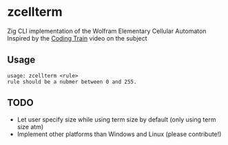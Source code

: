# zcellterm
Zig CLI implementation of the Wolfram Elementary Cellular Automaton
Inspired by the [Coding Train](https://www.youtube.com/watch?v=Ggxt06qSAe4) video on the subject

## Usage
```
usage: zcellterm <rule>
rule should be a nubmer between 0 and 255.
```

## TODO
* Let user specify size while using term size by default (only using term size atm)
* Implement other platforms than Windows and Linux (please contribute!)
